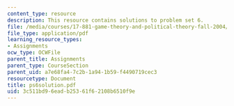 ```yaml
---
content_type: resource
description: This resource contains solutions to problem set 6.
file: /media/courses/17-881-game-theory-and-political-theory-fall-2004/3c511bd96eadb25361f62108b6510f9e_ps6solution.pdf
file_type: application/pdf
learning_resource_types:
- Assignments
ocw_type: OCWFile
parent_title: Assignments
parent_type: CourseSection
parent_uid: a7e68fa4-7c2b-1a94-1b59-f4490719cec3
resourcetype: Document
title: ps6solution.pdf
uid: 3c511bd9-6ead-b253-61f6-2108b6510f9e
---
```

